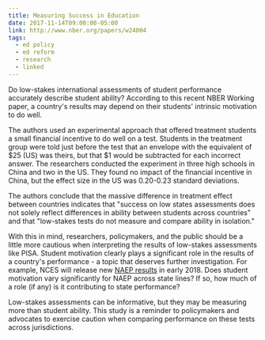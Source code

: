 ```yaml
---
title: Measuring Success in Education
date: 2017-11-14T09:00:00-05:00
link: http://www.nber.org/papers/w24004
tags: 
  - ed policy
  - ed reform
  - research
  - linked
---
```


Do low-stakes international assessments of student performance accurately describe student ability? According to this recent NBER Working paper, a country's results may depend on their students' intrinsic motivation to do well. 

The authors used an experimental approach that offered treatment students a small financial incentive to do well on a test. Students in the treatment group were told just before the test that an envelope with the equivalent of $25 (US) was theirs, but that $1 would be subtracted for each incorrect answer. The researchers conducted the experiment in three high schools in China and two in the US. They found no impact of the financial incentive in China, but the effect size in the US was 0.20-0.23 standard deviations.

The authors conclude that the massive difference in treatment effect between countries indicates that "success on low states assessments does not solely reflect differences in ability between students across countries" and that "low-stakes tests do not measure and compare ability in isolation."

With this in mind, researchers, policymakers, and the public should be a little more cautious when interpreting the results of low-stakes assessments like PISA. Student motivation clearly plays a significant role in the results of a country's performance - a topic that deserves further investigation. For example, NCES will release new [NAEP results](https://nces.ed.gov/nationsreportcard/) in early 2018. Does student motivation vary significantly for NAEP across state lines? If so, how much of a role (if any) is it contributing to state performance? 

Low-stakes assessments can be informative, but they may be measuring more than student ability. This study is a reminder to policymakers and advocates to exercise caution when comparing performance on these tests across jurisdictions. 